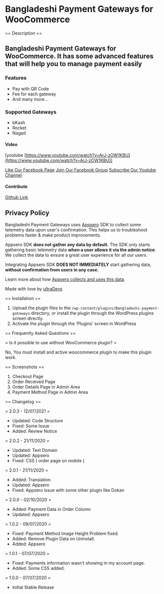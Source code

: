# Bangladeshi Payment Gateways for WooCommerce

== Description ==

## Bangladeshi Payment Gateways for WooCommerce. It has some advanced features that will help you to manage payment easily

### Features

* Pay with QR Code
* Fee for each gateway
* And many more...

### Supported Gateways

* bKash
* Rocket
* Nagad

#### Video

[youtube [https://www.youtube.com/watch?v=ArJ-zOW1KBU](https://www.youtube.com/watch?v=ArJ-zOW1KBU)]

[Like Our Facebook Page](https://web.facebook.com/hello.ultradevs/)
[Join Our Facebook Group](https://web.facebook.com/groups/ultraDevs)
[Subscribe Our Youtube Channel](https://www.youtube.com/channel/UCc2yL-QGQjscXpPx9Pp7J8w?sub_confirmation=1)

#### Contribute

[Github Link](https://github.com/ultraDevs/Bangladeshi-Payment-Gateways)

## Privacy Policy

Bangladeshi Payment Gateways uses [Appsero](https://appsero.com) SDK to collect some telemetry data upon user's confirmation. This helps us to troubleshoot problems faster & make product improvements.

Appsero SDK **does not gather any data by default.** The SDK only starts gathering basic telemetry data **when a user allows it via the admin notice**. We collect the data to ensure a great user experience for all our users.

Integrating Appsero SDK **DOES NOT IMMEDIATELY** start gathering data, **without confirmation from users in any case.**

Learn more about how [Appsero collects and uses this data](https://appsero.com/privacy-policy/).

Made with love by [ultraDevs](https://ultradevs.com)

== Installation ==

1. Upload the plugin files to the `/wp-content/plugins/Bangladeshi-payment-gateways` directory, or install the plugin through the WordPress plugins screen directly.
2. Activate the plugin through the 'Plugins' screen in WordPress

== Frequently Asked Questions ==

= Is it possible to use without WooCommerce plugin? =

No, You must install and active woocommerce plugin to make this plugin work.

== Screenshots ==

1. Checkout Page
2. Order Received Page
3. Order Details Page in Admin Area
4. Payment Method Page in Admin Area


== Changelog ==

= 2.0.3 - 12/07/2021 =

* Updated: Code Structure
* Fixed: Some Issue
* Added: Review Notice

= 2.0.2 - 21/11/2020 =

* Updated: Text Domain
* Updated: Appsero
* Fixed: CSS ( order page on mobile )

= 2.0.1 - 21/11/2020 =

* Added: Translation
* Updated: Appsero
* Fixed: Appsero issue with some other plugin like Dokan

= 2.0.0 - 02/10/2020 =

* Added: Payment Data in Order Column
* Updated: Appsero

= 1.0.2 - 09/07/2020 =

* Fixed: Payment Method Image Height Problem fixed.
* Added: Remove Plugin Data on Uninstall.
* Added: Appsero

= 1.0.1 - 07/07/2020 =

* Fixed: Payments information wasn't showing in my account page.
* Added: Some CSS added.

= 1.0.0 - 07/07/2020 =

* Initial Stable Release
